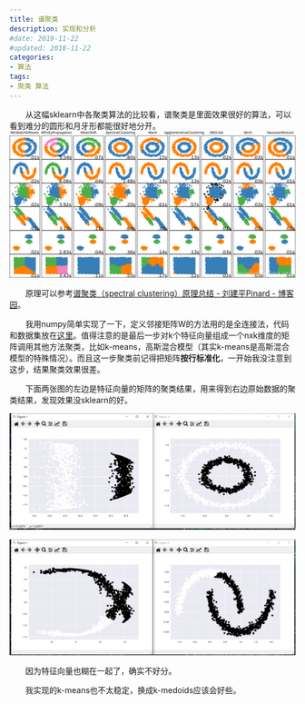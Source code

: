 ```yaml
---
title: 谱聚类
description: 实现和分析
#date: 2019-11-22 
#updated: 2018-11-22
categories:
- 算法
tags:
- 聚类 算法
---
```


&emsp;&emsp;从这幅sklearn中各聚类算法的比较看，谱聚类是里面效果很好的算法，可以看到难分的圆形和月牙形都能很好地分开。
![聚类算法比较](2020-05-05-谱聚类.assets/200505-聚类算法比较.png)

&emsp;&emsp;原理可以参考[谱聚类（spectral clustering）原理总结 - 刘建平Pinard - 博客园](https://www.cnblogs.com/pinard/p/6221564.html)。

&emsp;&emsp;我用numpy简单实现了一下，定义邻接矩阵W的方法用的是全连接法，代码和数据集放在[这里](https://github.com/luosq0123/Luosq_Code_Snippet/tree/master/spectral_clustering)。值得注意的是最后一步对k个特征向量组成一个nxk维度的矩阵调用其他方法聚类，比如k-means，高斯混合模型（其实k-means是高斯混合模型的特殊情况）。而且这一步聚类前记得把矩阵**按行标准化**，一开始我没注意到这步，结果聚类效果很差。

&emsp;&emsp;下面两张图的左边是特征向量的矩阵的聚类结果，用来得到右边原始数据的聚类结果，发现效果没sklearn的好。

![circles](2020-05-05-谱聚类.assets/200505-circles.png)

![moons](2020-05-05-谱聚类.assets/200505-moons.png)

&emsp;&emsp;因为特征向量也糊在一起了，确实不好分。

&emsp;&emsp;我实现的k-means也不太稳定，换成k-medoids应该会好些。